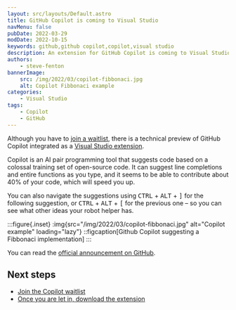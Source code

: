 ```yaml
---
layout: src/layouts/Default.astro
title: GitHub Copilot is coming to Visual Studio
navMenu: false
pubDate: 2022-03-29
modDate: 2022-10-15
keywords: github,github copilot,copilot,visual studio
description: An extension for GitHub Copilot is coming to Visual Studio. Find out how to join the waitlist.
authors:
    - steve-fenton
bannerImage:
    src: /img/2022/03/copilot-fibbonaci.jpg
    alt: Copilot Fibbonaci example
categories:
    - Visual Studio
tags:
    - Copilot
    - GitHub
---
```


Although you have to [join a waitlist](https://copilot.github.com/), there is a technical preview of GitHub Copilot integrated as a [Visual Studio extension](https://marketplace.visualstudio.com/items?itemName=GitHub.copilotvs).

Copilot is an AI pair programming tool that suggests code based on a colossal training set of open-source code. It can suggest line completions and entire functions as you type, and it seems to be able to contribute about 40% of your code, which will speed you up.

You can also navigate the suggestions using <kbd>CTRL</kbd> + <kbd>ALT</kbd> + <kbd>\]</kbd> for the following suggestion, or <kbd>CTRL</kbd> + <kbd>ALT</kbd> + <kbd>\[</kbd> for the previous one – so you can see what other ideas your robot helper has.

:::figure{.inset}
:img{src="/img/2022/03/copilot-fibbonaci.jpg" alt="Copilot example" loading="lazy"}
::figcaption[Github Copilot suggesting a Fibbonaci implementation]
:::

You can read the [official announcement on GitHub](https://github.blog/2022-03-29-github-copilot-now-available-for-visual-studio-2022/).

## Next steps

- [Join the Copilot waitlist](https://copilot.github.com/)
- [Once you are let in, download the extension](https://marketplace.visualstudio.com/items?itemName=GitHub.copilotvs)